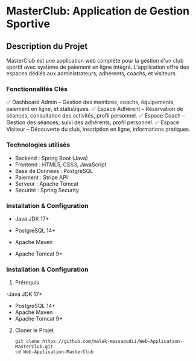 # MasterClub: Application de Gestion Sportive

## Description du Projet

MasterClub est une application web complète pour la gestion d'un club sportif avec système de paiement en ligne intégré. L'application offre des espaces dédiés aux administrateurs, adhérents, coachs, et visiteurs.


### Fonctionnalités Clés

✅ Dashboard Admin – Gestion des membres, coachs, équipements, paiement en ligne, et statistiques.
✅ Espace Adhérent – Réservation de séances, consultation des activités, profil personnel.
✅ Espace Coach – Gestion des séances, suivi des adhérents, profil personnel.
✅ Espace Visiteur – Découverte du club, inscription en ligne, informations pratiques.


### Technologies utilisés

- Backend	: Spring Boot (Java)
- Frontend :	HTML5, CSS3, JavaScript
- Base de Données	: PostgreSQL
- Paiement :	Stripe API
- Serveur :	Apache Tomcat
- Sécurité : Spring Security

### Installation & Configuration
- Java JDK 17+

- PostgreSQL 14+

- Apache Maven

- Apache Tomcat 9+

### Installation & Configuration
1. Prérequis
   
-Java JDK 17+
- PostgreSQL 14+
- Apache Maven
- Apache Tomcat 9+

2. Cloner le Projet
   ```
   git clone https://github.com/malek-messaoudii/Web-Application-MasterClub.git
   cd Web-Application-MasterClub
   ```
